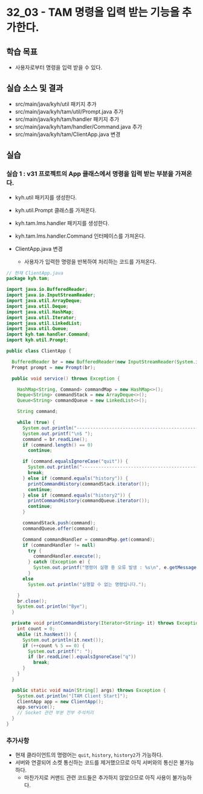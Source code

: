 # 32_03 - TAM 명령을 입력 받는 기능을 추가한다.

## 학습 목표

- 사용자로부터 명령을 입력 받을 수 있다.

## 실습 소스 및 결과

- src/main/java/kyh/util 패키지 추가
- src/main/java/kyh/tam/util/Prompt.java 추가
- src/main/java/kyh/tam/handler 패키지 추가
- src/main/java/kyh/tam/handler/Command.java 추가
- src/main/java/kyh/tam/ClientApp.java 변경

## 실습

### 실습 1 : v31 프로젝트의 App 클래스에서 명령을 입력 받는 부분을 가져온다.

- kyh.util 패키지를 생성한다.
- kyh.util.Prompt 클래스를 가져온다.

- kyh.tam.lms.handler 패키지를 생성한다.
- kyh.tam.lms.handler.Command 인터페이스를 가져온다.

- ClientApp.java 변경
  - 사용자가 입력한 명령을 반복하여 처리하는 코드를 가져온다.
```java
// 현재 ClientApp.java
package kyh.tam;

import java.io.BufferedReader;
import java.io.InputStreamReader;
import java.util.ArrayDeque;
import java.util.Deque;
import java.util.HashMap;
import java.util.Iterator;
import java.util.LinkedList;
import java.util.Queue;
import kyh.tam.handler.Command;
import kyh.util.Prompt;

public class ClientApp {

  BufferedReader br = new BufferedReader(new InputStreamReader(System.in));
  Prompt prompt = new Prompt(br);

  public void service() throws Exception {

    HashMap<String, Command> commandMap = new HashMap<>();
    Deque<String> commandStack = new ArrayDeque<>();
    Queue<String> commandQueue = new LinkedList<>();

    String command;

    while (true) {
      System.out.println("--------------------------------------------------");
      System.out.printf("\n$ ");
      command = br.readLine();
      if (command.length() == 0)
        continue;

      if (command.equalsIgnoreCase("quit")) {
        System.out.println("--------------------------------------------------");
        break;
      } else if (command.equals("history")) {
        printCommandHistory(commandStack.iterator());
        continue;
      } else if (command.equals("history2")) {
        printCommandHistory(commandQueue.iterator());
        continue;
      }

      commandStack.push(command);
      commandQueue.offer(command);

      Command commandHandler = commandMap.get(command);
      if (commandHandler != null)
        try {
          commandHandler.execute();
        } catch (Exception e) {
          System.out.printf("명령어 실행 중 오류 발생 : %s\n", e.getMessage());
        }
      else
        System.out.println("실행할 수 없는 명령입니다.");

    }
    br.close();
    System.out.println("Bye");
  }

  private void printCommandHistory(Iterator<String> it) throws Exception {
    int count = 0;
    while (it.hasNext()) {
      System.out.println(it.next());
      if (++count % 5 == 0) {
        System.out.printf(": ");
        if (br.readLine().equalsIgnoreCase("q"))
          break;
      }
    }
  }

  public static void main(String[] args) throws Exception {
    System.out.println("[TAM Client Start]");
    ClientApp app = new ClientApp();
    app.service();
    // Socket 관련 부분 전부 주석처리
  }
}

```

### 추가사항
- 현재 클라이언트의 명령어는 `quit`, `history`, `history2`가 가능하다.
- 서버와 연결되어 소켓 통신하는 코드를 제거했으므로 아직 서버와의 통신은 불가능하다.
  - 마찬가지로 커맨드 관련 코드들은 추가하지 않았으므로 아직 사용이 불가능하다.